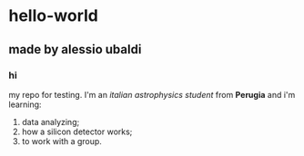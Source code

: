 # hello-world
## made by alessio ubaldi 
### hi
my repo for testing.
I'm an *italian astrophysics student* from **Perugia** and i'm learning:
1. data analyzing;
2. how a silicon detector works;
3. to work with a group.

